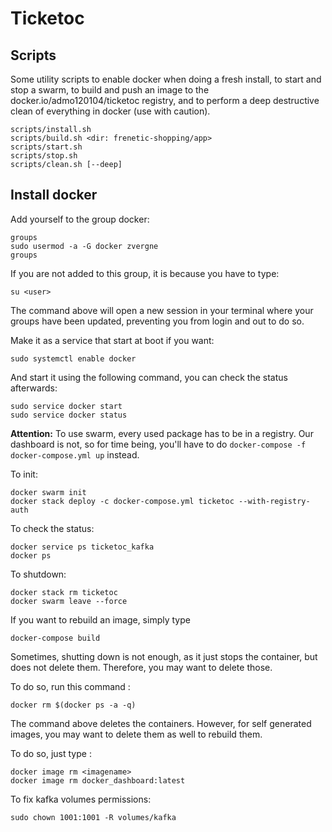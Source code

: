 # Ticketoc

## Scripts

Some utility scripts to enable docker when doing a fresh install, to start and stop a swarm, to build and push an image to the docker.io/admo120104/ticketoc registry, and to perform a deep destructive clean of everything in docker (use with caution).

```
scripts/install.sh
scripts/build.sh <dir: frenetic-shopping/app>
scripts/start.sh
scripts/stop.sh
scripts/clean.sh [--deep]
```

## Install docker

Add yourself to the group docker:

```
groups
sudo usermod -a -G docker zvergne
groups
```

If you are not added to this group, it is because you have to type:

```
su <user>
```

The command above will open a new session in your terminal where your groups 
have been updated, preventing you from login and out to do so.

Make it as a service that start at boot if you want:

```
sudo systemctl enable docker
```

And start it using the following command, you can check the status afterwards:

```
sudo service docker start
sudo service docker status
```
__Attention:__ To use swarm, every used package has to be in a registry. Our dashboard is not, so for time being, you'll have to do `docker-compose -f docker-compose.yml up` instead.

To init:

```
docker swarm init
docker stack deploy -c docker-compose.yml ticketoc --with-registry-auth
```

To check the status:

```
docker service ps ticketoc_kafka
docker ps
```

To shutdown:

```
docker stack rm ticketoc
docker swarm leave --force
```

If you want to rebuild an image, simply type

```
docker-compose build
```

Sometimes, shutting down is not enough, as it just stops the container, but does not delete them.
Therefore, you may want to delete those.

To do so, run this command :

```
docker rm $(docker ps -a -q)
```

The command above deletes the containers. However, for self generated images, you may want to delete them as well to rebuild them.

To do so, just type :

```
docker image rm <imagename>
docker image rm docker_dashboard:latest 
```

To fix kafka volumes permissions:

```
sudo chown 1001:1001 -R volumes/kafka
```
